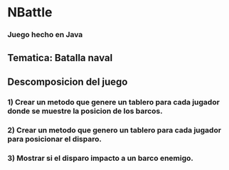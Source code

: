 # NBattle
### Juego hecho en Java

## Tematica: Batalla naval

## Descomposicion del juego
### 1) Crear un metodo que genere un tablero para cada jugador donde se muestre la posicion de los barcos.
### 2) Crear un metodo que genero un tablero para cada jugador para posicionar el disparo.
### 3) Mostrar si el disparo impacto a un barco enemigo.
